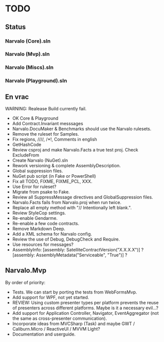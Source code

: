 TODO
====

Status
------

### Narvalo (Core).sln

### Narvalo (Mvp).sln

### Narvalo (Miscs).sln

### Narvalo (Playground).sln

En vrac
-------

WARNING: Realease Build currently fail.

- OK Core & Playground
- Add Contract.Invariant messsages
- Narvalo.DocuMaker & Benchmarks should use the Narvalo rulesets.
- Remove the ruleset for Samples.
- Fix regions, ////, /*!, Comments in english
- GetHashCode
- Review csproj and make Narvalo.Facts a true test proj. Check ExcludeFrom
- Create Narvalo (NuGet).sln
- Rework versioning & complete AssemblyDescription.
- Global suppression files.
- NuGet pub script (in Fake or PowerShell)
- Fix all TODO, FIXME, FIXME_PCL, XXX.
- Use Error for ruleset?
- Migrate from psake to Fake.
- Review all SuppressMessage directives and GlobalSuppression files.
- Narvalo.Facts fails from Narvalo.proj when run twice.
- Replace all empty method with "// Intentionally left blank.".
- Review StyleCop settings.
- Re-enable Gendarme.
- Re-enable a few code contracts.
- Remove Markdown Deep.
- Add a XML schema for Narvalo config.
- Review the use of Debug, DebugCheck and Require.
- Use resources for messages?
- AssemblyInfo:
  [assembly: SatelliteContractVersion("X.X.X.X")] ?
  [assembly: AssemblyMetadata("Serviceable", "True")] ?


Narvalo.Mvp
-----------

By order of priority:
- Tests. We can start by porting the tests from WebFormsMvp.
- Add support for WPF, not yet started.
- REVIEW: Using custom presenter types per platform prevents the reuse
  of presenters across different platforms. Maybe is it a necessary evil...?
- Add support for Application Controller, Navigator, EventAggregator
  (not the same as cross-presenter communication).
- Incorporate ideas from MVCSharp (Task) and maybe GWT / Caliburn.Micro
  / ReactiveUI / MVVM Light?
- Documentation and userguide.
